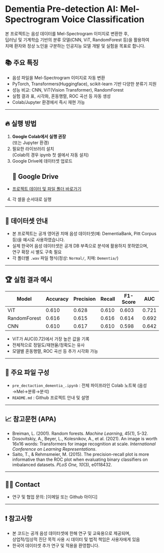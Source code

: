 # Dementia Pre-detection AI: Mel-Spectrogram Voice Classification

본 프로젝트는 음성 데이터를 Mel-Spectrogram 이미지로 변환한 후,  
딥러닝 및 기계학습 기반의 분류 모델(CNN, ViT, RandomForest 등)을 활용하여  
치매 환자와 정상 노인을 구분하는 인공지능 모델 개발 및 실험을 목표로 합니다.

## 📚 주요 특징
- 음성 파일을 Mel-Spectrogram 이미지로 자동 변환
- PyTorch, Transformers(Huggingface), scikit-learn 기반 다양한 분류기 지원
- 성능 비교: CNN, ViT(Vision Transformer), RandomForest
- 실험 결과 표, 시각화, 혼동행렬, ROC 곡선 등 자동 생성
- Colab/Jupyter 환경에서 즉시 재현 가능

---

## 🔥 실행 방법

1. **Google Colab에서 실행 권장**  
   (또는 Jupyter 환경)
2. 필요한 라이브러리 설치  
   (Colab의 경우 ipynb 첫 셀에서 자동 설치)
3. Google Drive에 데이터셋 업로드  
   ## 📂 Google Drive

- [프로젝트 데이터 및 파일 폴더 바로가기](https://drive.google.com/drive/folders/1WHmpintD0IiBifRBx2IPOTMS5_rPo8bH?usp=drive_link)
4. 각 셀을 순서대로 실행


---

## 💾 데이터셋 안내

- 본 프로젝트는 공개 영어권 치매 음성 데이터셋(예: DementiaBank, Pitt Corpus 등)을 예시로 사용하였습니다.
- 실제 한국어 음성 데이터셋은 공개 DB 부족으로 분석에 활용하지 못하였으며,  
  연구 확장 시 별도 구축 필요
- 각 폴더별 `.wav` 파일 형식(정상: `Normal/`, 치매: `Dementia/`)

---

## 🏆 실험 결과 예시

| Model         | Accuracy | Precision | Recall   | F1-Score |   AUC    |
|---------------|----------|-----------|----------|----------|----------|
| ViT           | 0.610    | 0.628     | 0.610    | 0.603    | 0.721    |
| RandomForest  | 0.616    | 0.615     | 0.616    | 0.614    | 0.692    |
| CNN           | 0.610    | 0.617     | 0.610    | 0.598    | 0.642    |

- ViT가 AUC(0.72)에서 가장 높은 값을 기록
- 전체적으로 정밀도/재현율/정확도는 유사  
- 모델별 혼동행렬, ROC 곡선 등 추가 시각화 가능

---

## 📝 주요 파일 구성

- `pre_dectaction_dementia_.ipynb` : 전체 파이프라인 Colab 노트북 (음성→Mel→분류→분석)
- `README.md` : Github 프로젝트 안내 및 설명

---

## 📈 참고문헌 (APA)

- Breiman, L. (2001). Random forests. *Machine Learning*, 45(1), 5-32.
- Dosovitskiy, A., Beyer, L., Kolesnikov, A., et al. (2021). An image is worth 16x16 words: Transformers for image recognition at scale. *International Conference on Learning Representations*.
- Saito, T., & Rehmsmeier, M. (2015). The precision-recall plot is more informative than the ROC plot when evaluating binary classifiers on imbalanced datasets. *PLoS One, 10*(3), e0118432.

---

## 👨‍🔬 Contact

- 연구 및 협업 문의: [이메일 또는 Github 아이디]

---

## ❗️ 참고사항

- 본 코드는 공개 음성 데이터셋에 한해 연구 및 교육용으로 제공되며,  
  상업적/임상적 진단 목적 사용 시 데이터 및 법적 책임은 사용자에게 있음  
- 한국어 데이터셋 추가 연구 및 적용을 환영합니다.
